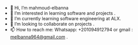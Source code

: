 - 👋 Hi, I’m mahmoud-elbanna
- 👀 I’m interested in learning software and projects . 
- 🌱 I’m currently learning software engineering at ALX.
- 💞️ I’m looking to collaborate on projects . 
- 📫 How to reach me: Whatsapp: +201094912794 or gmail : melbanna964@gmail.com . 

<!---
mahmoud-elbanna/mahmoud-elbanna is a ✨ special ✨ repository because its `README.md` (this file) appears on your GitHub profile.
You can click the Preview link to take a look at your changes.
--->
